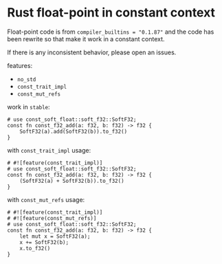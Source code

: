 # Rust float-point in constant context

Float-point code is from `compiler_builtins = "0.1.87"` and the code has been rewrite so that make it work in a constant context.

If there is any inconsistent behavior, please open an issues.

features:
* `no_std`
* `const_trait_impl`
* `const_mut_refs`

work in `stable`:
```
# use const_soft_float::soft_f32::SoftF32;
const fn const_f32_add(a: f32, b: f32) -> f32 {
    SoftF32(a).add(SoftF32(b)).to_f32()
}
```


with `const_trait_impl` usage:
```
# #![feature(const_trait_impl)]
# use const_soft_float::soft_f32::SoftF32;
const fn const_f32_add(a: f32, b: f32) -> f32 {
    (SoftF32(a) + SoftF32(b)).to_f32()
}
```

with `const_mut_refs` usage:
```
# #![feature(const_trait_impl)]
# #![feature(const_mut_refs)]
# use const_soft_float::soft_f32::SoftF32;
const fn const_f32_add(a: f32, b: f32) -> f32 {
    let mut x = SoftF32(a);
    x += SoftF32(b);
    x.to_f32()
}
```
